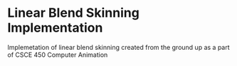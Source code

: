 # Linear Blend Skinning Implementation

Implemetation of linear blend skinning created from the ground up as a part of CSCE 450 Computer Animation
